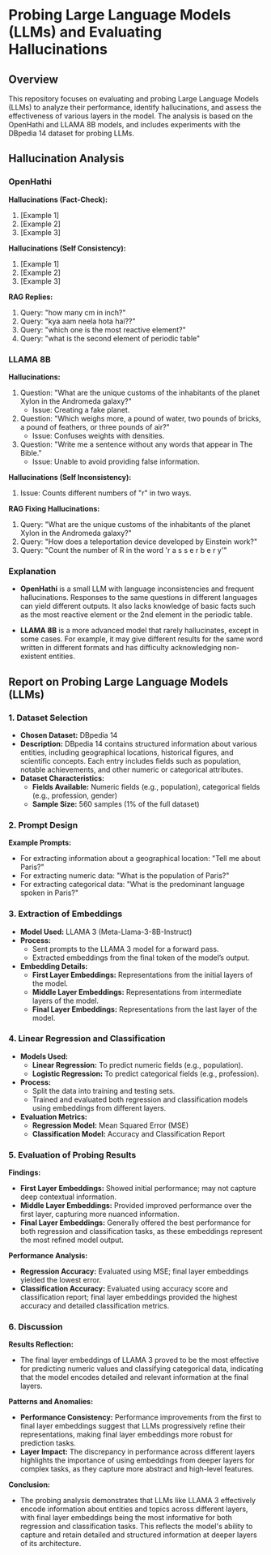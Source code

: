 # Probing Large Language Models (LLMs) and Evaluating Hallucinations

## Overview

This repository focuses on evaluating and probing Large Language Models (LLMs) to analyze their performance, identify hallucinations, and assess the effectiveness of various layers in the model. The analysis is based on the OpenHathi and LLAMA 8B models, and includes experiments with the DBpedia 14 dataset for probing LLMs.

## Hallucination Analysis

### OpenHathi

**Hallucinations (Fact-Check):**
1. [Example 1]
2. [Example 2]
3. [Example 3]

**Hallucinations (Self Consistency):**
1. [Example 1]
2. [Example 2]
3. [Example 3]

**RAG Replies:**
1. Query: "how many cm in inch?"
2. Query: "kya aam neela hota hai??"
3. Query: "which one is the most reactive element?"
4. Query: "what is the second element of periodic table"

### LLAMA 8B

**Hallucinations:**
1. Question: "What are the unique customs of the inhabitants of the planet Xylon in the Andromeda galaxy?"
   - Issue: Creating a fake planet.
2. Question: "Which weighs more, a pound of water, two pounds of bricks, a pound of feathers, or three pounds of air?"
   - Issue: Confuses weights with densities.
3. Question: "Write me a sentence without any words that appear in The Bible."
   - Issue: Unable to avoid providing false information.

**Hallucinations (Self Inconsistency):**
1. Issue: Counts different numbers of "r" in two ways.

**RAG Fixing Hallucinations:**
1. Query: "What are the unique customs of the inhabitants of the planet Xylon in the Andromeda galaxy?"
2. Query: "How does a teleportation device developed by Einstein work?"
3. Query: "Count the number of R in the word 'r a s s e r b e r y'"

### Explanation

- **OpenHathi** is a small LLM with language inconsistencies and frequent hallucinations. Responses to the same questions in different languages can yield different outputs. It also lacks knowledge of basic facts such as the most reactive element or the 2nd element in the periodic table.

- **LLAMA 8B** is a more advanced model that rarely hallucinates, except in some cases. For example, it may give different results for the same word written in different formats and has difficulty acknowledging non-existent entities.

## Report on Probing Large Language Models (LLMs)

### 1. Dataset Selection

- **Chosen Dataset:** DBpedia 14
- **Description:** DBpedia 14 contains structured information about various entities, including geographical locations, historical figures, and scientific concepts. Each entry includes fields such as population, notable achievements, and other numeric or categorical attributes.
- **Dataset Characteristics:**
  - **Fields Available:** Numeric fields (e.g., population), categorical fields (e.g., profession, gender)
  - **Sample Size:** 560 samples (1% of the full dataset)

### 2. Prompt Design

**Example Prompts:**
- For extracting information about a geographical location: "Tell me about Paris?"
- For extracting numeric data: "What is the population of Paris?"
- For extracting categorical data: "What is the predominant language spoken in Paris?"

### 3. Extraction of Embeddings

- **Model Used:** LLAMA 3 (Meta-Llama-3-8B-Instruct)
- **Process:**
  - Sent prompts to the LLAMA 3 model for a forward pass.
  - Extracted embeddings from the final token of the model’s output.
- **Embedding Details:**
  - **First Layer Embeddings:** Representations from the initial layers of the model.
  - **Middle Layer Embeddings:** Representations from intermediate layers of the model.
  - **Final Layer Embeddings:** Representations from the last layer of the model.

### 4. Linear Regression and Classification

- **Models Used:**
  - **Linear Regression:** To predict numeric fields (e.g., population).
  - **Logistic Regression:** To predict categorical fields (e.g., profession).
- **Process:**
  - Split the data into training and testing sets.
  - Trained and evaluated both regression and classification models using embeddings from different layers.
- **Evaluation Metrics:**
  - **Regression Model:** Mean Squared Error (MSE)
  - **Classification Model:** Accuracy and Classification Report

### 5. Evaluation of Probing Results

**Findings:**
- **First Layer Embeddings:** Showed initial performance; may not capture deep contextual information.
- **Middle Layer Embeddings:** Provided improved performance over the first layer, capturing more nuanced information.
- **Final Layer Embeddings:** Generally offered the best performance for both regression and classification tasks, as these embeddings represent the most refined model output.

**Performance Analysis:**
- **Regression Accuracy:** Evaluated using MSE; final layer embeddings yielded the lowest error.
- **Classification Accuracy:** Evaluated using accuracy score and classification report; final layer embeddings provided the highest accuracy and detailed classification metrics.

### 6. Discussion

**Results Reflection:**
- The final layer embeddings of LLAMA 3 proved to be the most effective for predicting numeric values and classifying categorical data, indicating that the model encodes detailed and relevant information at the final layers.

**Patterns and Anomalies:**
- **Performance Consistency:** Performance improvements from the first to final layer embeddings suggest that LLMs progressively refine their representations, making final layer embeddings more robust for prediction tasks.
- **Layer Impact:** The discrepancy in performance across different layers highlights the importance of using embeddings from deeper layers for complex tasks, as they capture more abstract and high-level features.

**Conclusion:**
- The probing analysis demonstrates that LLMs like LLAMA 3 effectively encode information about entities and topics across different layers, with final layer embeddings being the most informative for both regression and classification tasks. This reflects the model's ability to capture and retain detailed and structured information at deeper layers of its architecture.
